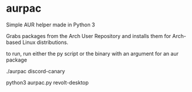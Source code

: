 # aurpac
Simple AUR helper made in Python 3


Grabs packages from the Arch User Repository and installs them for Arch-based Linux distributions.


to run, run either the py script or the binary with an argument for an aur package


./aurpac discord-canary


python3 aurpac.py revolt-desktop
